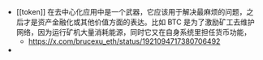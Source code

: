- [[token]] 在去中心化应用中是一个武器，它应该用于解决最麻烦的问题，之后才是资产金融化或其他价值方面的表达。比如 BTC 是为了激励矿工去维护网络，因为运行矿机大量消耗能源，同时它又在自身系统里担任货币功能，
	- https://x.com/brucexu_eth/status/1921094717380706492
-